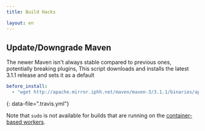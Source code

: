 ```yaml
---
title: Build Hacks

layout: en
---
```




## Update/Downgrade Maven

The newer Maven isn't always stable compared to previous ones, potentially
breaking plugins, This script downloads and installs the latest 3.1.1 release
and sets it as a default

```yaml
before_install:
  - "wget http://apache.mirror.iphh.net/maven/maven-3/3.1.1/binaries/apache-maven-3.1.1-bin.tar.gz && tar xfz apache-maven-3.1.1-bin.tar.gz && sudo mv apache-maven-3.1.1 /usr/local/maven-3.1.1 && sudo rm -f /usr/local/maven && sudo ln -s /usr/local/maven-3.1.1 /usr/local/maven"
```
{: data-file=".travis.yml"}

<div class="note-box">
Note that <code>sudo</code> is not available for builds that are running on the <a href="/user/workers/container-based-infrastructure">container-based workers</a>.
</div>
